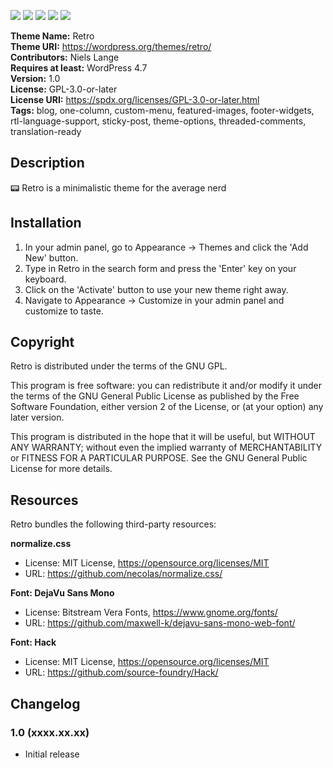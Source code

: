 [![](https://api.travis-ci.com/nielslange/retro.svg?branch=master)](https://wordpress.org/themes/retro/) 
[![](https://img.shields.io/github/issues/nielslange/retro.svg)](https://wordpress.org/themes/retro/) 
[![](https://img.shields.io/github/forks/nielslange/retro.svg)](https://wordpress.org/themes/retro/) 
[![](https://img.shields.io/github/stars/nielslange/retro.svg)](https://wordpress.org/themes/retro/) 
[![](https://img.shields.io/github/license/nielslange/retro.svg)](https://wordpress.org/themes/retro/) 

**Theme Name:** Retro  
**Theme URI:** https://wordpress.org/themes/retro/  
**Contributors:** Niels Lange  
**Requires at least:** WordPress 4.7  
**Version:** 1.0  
**License:** GPL-3.0-or-later  
**License URI:** https://spdx.org/licenses/GPL-3.0-or-later.html  
**Tags:** blog, one-column, custom-menu, featured-images, footer-widgets, rtl-language-support, sticky-post, theme-options, threaded-comments, translation-ready

## Description

📟 Retro is a minimalistic theme for the average nerd

## Installation

1. In your admin panel, go to Appearance → Themes and click the 'Add New' button.
2. Type in Retro in the search form and press the 'Enter' key on your keyboard.
3. Click on the 'Activate' button to use your new theme right away.
4. Navigate to Appearance → Customize in your admin panel and customize to taste.

## Copyright

Retro is distributed under the terms of the GNU GPL.

This program is free software: you can redistribute it and/or modify it under the terms of the GNU General Public License as published by the Free Software Foundation, either version 2 of the License, or (at your option) any later version.

This program is distributed in the hope that it will be useful, but WITHOUT ANY WARRANTY; without even the implied warranty of MERCHANTABILITY or FITNESS FOR A PARTICULAR PURPOSE. See the GNU General Public License for more details.

## Resources

Retro bundles the following third-party resources:

**normalize.css**  

- License: MIT License, https://opensource.org/licenses/MIT  
- URL: https://github.com/necolas/normalize.css/  

**Font: DejaVu Sans Mono**

- License: Bitstream Vera Fonts, https://www.gnome.org/fonts/  
- URL: https://github.com/maxwell-k/dejavu-sans-mono-web-font/  

**Font: Hack**

- License: MIT License, https://opensource.org/licenses/MIT  
- URL: https://github.com/source-foundry/Hack/  

## Changelog

### 1.0 (xxxx.xx.xx)

* Initial release
